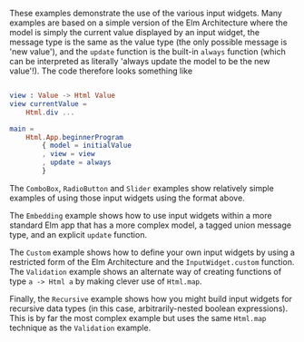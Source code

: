 These examples demonstrate the use of the various input widgets. Many examples
are based on a simple version of the Elm Architecture where the model is simply
the current value displayed by an input widget, the message type is the same as
the value type (the only possible message is 'new value'), and the `update`
function is the built-in `always` function (which can be interpreted as
literally 'always update the model to be the new value'!). The code therefore
looks something like

```elm

view : Value -> Html Value
view currentValue =
    Html.div ...

main =
    Html.App.beginnerProgram
        { model = initialValue
        , view = view
        , update = always
        }
```

The `ComboBox`, `RadioButton` and `Slider` examples show relatively simple
examples of using those input widgets using the format above.

The `Embedding` example shows how to use input widgets within a more standard
Elm app that has a more complex model, a tagged union message type, and an
explicit `update` function.

The `Custom` example shows how to define your own input widgets by using a
restricted form of the Elm Architecture and the `InputWidget.custom` function.
The `Validation` example shows an alternate way of creating functions of type
`a -> Html a` by making clever use of `Html.map`.

Finally, the `Recursive` example shows how you might build input widgets for
recursive data types (in this case, arbitrarily-nested boolean expressions).
This is by far the most complex example but uses the same `Html.map` technique
as the `Validation` example.
